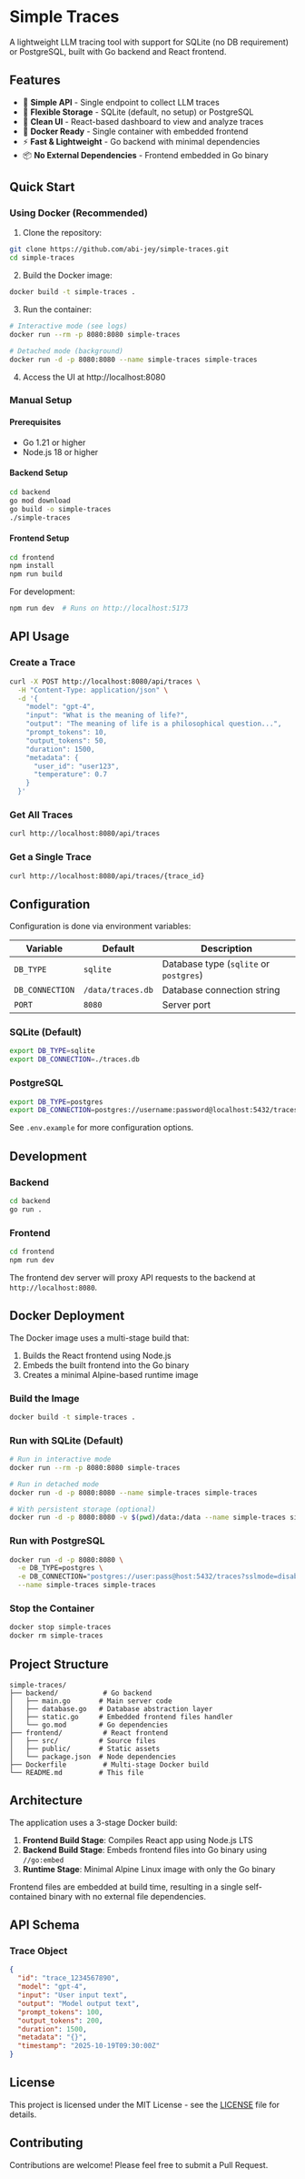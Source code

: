 # Simple Traces

A lightweight LLM tracing tool with support for SQLite (no DB requirement) or PostgreSQL, built with Go backend and React frontend.

## Features

- 🚀 **Simple API** - Single endpoint to collect LLM traces
- 💾 **Flexible Storage** - SQLite (default, no setup) or PostgreSQL
- 🎨 **Clean UI** - React-based dashboard to view and analyze traces
- 🐳 **Docker Ready** - Single container with embedded frontend
- ⚡ **Fast & Lightweight** - Go backend with minimal dependencies
- 📦 **No External Dependencies** - Frontend embedded in Go binary

## Quick Start

### Using Docker (Recommended)

1. Clone the repository:
```bash
git clone https://github.com/abi-jey/simple-traces.git
cd simple-traces
```

2. Build the Docker image:
```bash
docker build -t simple-traces .
```

3. Run the container:
```bash
# Interactive mode (see logs)
docker run --rm -p 8080:8080 simple-traces

# Detached mode (background)
docker run -d -p 8080:8080 --name simple-traces simple-traces
```

4. Access the UI at http://localhost:8080

### Manual Setup

#### Prerequisites
- Go 1.21 or higher
- Node.js 18 or higher

#### Backend Setup

```bash
cd backend
go mod download
go build -o simple-traces
./simple-traces
```

#### Frontend Setup

```bash
cd frontend
npm install
npm run build
```

For development:
```bash
npm run dev  # Runs on http://localhost:5173
```

## API Usage

### Create a Trace

```bash
curl -X POST http://localhost:8080/api/traces \
  -H "Content-Type: application/json" \
  -d '{
    "model": "gpt-4",
    "input": "What is the meaning of life?",
    "output": "The meaning of life is a philosophical question...",
    "prompt_tokens": 10,
    "output_tokens": 50,
    "duration": 1500,
    "metadata": {
      "user_id": "user123",
      "temperature": 0.7
    }
  }'
```

### Get All Traces

```bash
curl http://localhost:8080/api/traces
```

### Get a Single Trace

```bash
curl http://localhost:8080/api/traces/{trace_id}
```

## Configuration

Configuration is done via environment variables:

| Variable | Default | Description |
|----------|---------|-------------|
| `DB_TYPE` | `sqlite` | Database type (`sqlite` or `postgres`) |
| `DB_CONNECTION` | `/data/traces.db` | Database connection string |
| `PORT` | `8080` | Server port |

### SQLite (Default)

```bash
export DB_TYPE=sqlite
export DB_CONNECTION=./traces.db
```

### PostgreSQL

```bash
export DB_TYPE=postgres
export DB_CONNECTION=postgres://username:password@localhost:5432/traces?sslmode=disable
```

See `.env.example` for more configuration options.

## Development

### Backend

```bash
cd backend
go run .
```

### Frontend

```bash
cd frontend
npm run dev
```

The frontend dev server will proxy API requests to the backend at `http://localhost:8080`.

## Docker Deployment

The Docker image uses a multi-stage build that:
1. Builds the React frontend using Node.js
2. Embeds the built frontend into the Go binary
3. Creates a minimal Alpine-based runtime image

### Build the Image

```bash
docker build -t simple-traces .
```

### Run with SQLite (Default)

```bash
# Run in interactive mode
docker run --rm -p 8080:8080 simple-traces

# Run in detached mode
docker run -d -p 8080:8080 --name simple-traces simple-traces

# With persistent storage (optional)
docker run -d -p 8080:8080 -v $(pwd)/data:/data --name simple-traces simple-traces
```

### Run with PostgreSQL

```bash
docker run -d -p 8080:8080 \
  -e DB_TYPE=postgres \
  -e DB_CONNECTION="postgres://user:pass@host:5432/traces?sslmode=disable" \
  --name simple-traces simple-traces
```

### Stop the Container

```bash
docker stop simple-traces
docker rm simple-traces
```

## Project Structure

```
simple-traces/
├── backend/           # Go backend
│   ├── main.go       # Main server code
│   ├── database.go   # Database abstraction layer
│   ├── static.go     # Embedded frontend files handler
│   └── go.mod        # Go dependencies
├── frontend/          # React frontend
│   ├── src/          # Source files
│   ├── public/       # Static assets
│   └── package.json  # Node dependencies
├── Dockerfile         # Multi-stage Docker build
└── README.md         # This file
```

## Architecture

The application uses a 3-stage Docker build:

1. **Frontend Build Stage**: Compiles React app using Node.js LTS
2. **Backend Build Stage**: Embeds frontend files into Go binary using `//go:embed`
3. **Runtime Stage**: Minimal Alpine Linux image with only the Go binary

Frontend files are embedded at build time, resulting in a single self-contained binary 
with no external file dependencies.

## API Schema

### Trace Object

```json
{
  "id": "trace_1234567890",
  "model": "gpt-4",
  "input": "User input text",
  "output": "Model output text",
  "prompt_tokens": 100,
  "output_tokens": 200,
  "duration": 1500,
  "metadata": "{}",
  "timestamp": "2025-10-19T09:30:00Z"
}
```

## License

This project is licensed under the MIT License - see the [LICENSE](LICENSE) file for details.

## Contributing

Contributions are welcome! Please feel free to submit a Pull Request.